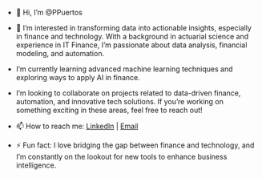 - 👋 Hi, I’m @PPuertos

- 👀 I’m interested in transforming data into actionable insights, especially in finance and technology. With a background in actuarial science and experience in IT Finance, I’m passionate about data analysis, financial modeling, and automation.

- I’m currently learning advanced machine learning techniques and exploring ways to apply AI in finance.

- I’m looking to collaborate on projects related to data-driven finance, automation, and innovative tech solutions. If you’re working on something exciting in these areas, feel free to reach out!

- 📫 How to reach me: [LinkedIn](https://www.linkedin.com/in/francisco-puertos-rumayor) | [Email](mailto:paco_puertos11@hotmail.com)

- ⚡ Fun fact: I love bridging the gap between finance and technology, and I’m constantly on the lookout for new tools to enhance business intelligence.

<!---
PPuertos/PPuertos is a ✨ special ✨ repository because its `README.md` (this file) appears on your GitHub profile.
You can click the Preview link to take a look at your changes.
--->


